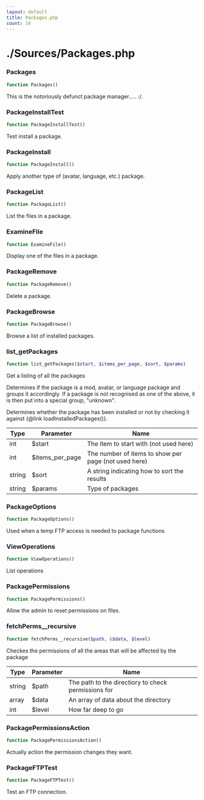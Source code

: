 ```yaml
---
layout: default
title: Packages.php
count: 14
---
```


# ./Sources/Packages.php

### Packages

```php
function Packages()
```
This is the notoriously defunct package manager..... :/.



### PackageInstallTest

```php
function PackageInstallTest()
```
Test install a package.



### PackageInstall

```php
function PackageInstall()
```
Apply another type of (avatar, language, etc.) package.



### PackageList

```php
function PackageList()
```
List the files in a package.



### ExamineFile

```php
function ExamineFile()
```
Display one of the files in a package.



### PackageRemove

```php
function PackageRemove()
```
Delete a package.



### PackageBrowse

```php
function PackageBrowse()
```
Browse a list of installed packages.



### list_getPackages

```php
function list_getPackages($start, $items_per_page, $sort, $params)
```
Get a listing of all the packages

Determines if the package is a mod, avatar, or language package and
groups it accordingly. If a package is not recognised as one of the
above, it is then put into a special group, "unknown".

Determines whether the package has been installed or not by
checking it against {@link loadInstalledPackages()}.

Type|Parameter|Name
---|---|---
int|$start|The item to start with (not used here)
int|$items_per_page|The number of items to show per page (not used here)
string|$sort|A string indicating how to sort the results
string|$params|Type of packages
### PackageOptions

```php
function PackageOptions()
```
Used when a temp FTP access is needed to package functions



### ViewOperations

```php
function ViewOperations()
```
List operations



### PackagePermissions

```php
function PackagePermissions()
```
Allow the admin to reset permissions on files.



### fetchPerms__recursive

```php
function fetchPerms__recursive($path, &$data, $level)
```
Checkes the permissions of all the areas that will be affected by the package



Type|Parameter|Name
---|---|---
string|$path|The path to the directiory to check permissions for
array|$data|An array of data about the directory
int|$level|How far deep to go
### PackagePermissionsAction

```php
function PackagePermissionsAction()
```
Actually action the permission changes they want.



### PackageFTPTest

```php
function PackageFTPTest()
```
Test an FTP connection.



